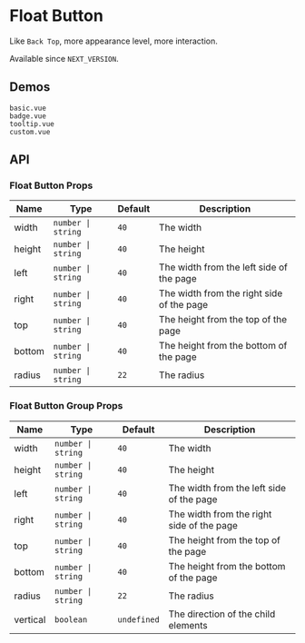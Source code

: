 # Float Button

Like `Back Top`, more appearance level, more interaction.

Available since `NEXT_VERSION`.

## Demos

```demo
basic.vue
badge.vue
tooltip.vue
custom.vue
```

## API

### Float Button Props

| Name | Type | Default | Description |
| --- | --- | --- | --- |
| width | `number \| string` | `40` | The width |
| height | `number \| string` | `40` | The height |
| left | `number \| string` | `40` | The width from the left side of the page |
| right | `number \| string` | `40` | The width from the right side of the page |
| top | `number \| string` | `40` | The height from the top of the page |
| bottom | `number \| string` | `40` | The height from the bottom of the page |
| radius | `number \| string` | `22` | The radius |

### Float Button Group Props

| Name | Type | Default | Description |
| --- | --- | --- | --- |
| width | `number \| string` | `40` | The width |
| height | `number \| string` | `40` | The height |
| left | `number \| string` | `40` | The width from the left side of the page |
| right | `number \| string` | `40` | The width from the right side of the page |
| top | `number \| string` | `40` | The height from the top of the page |
| bottom | `number \| string` | `40` | The height from the bottom of the page |
| radius | `number \| string` | `22` | The radius |
| vertical | `boolean` | `undefined` | The direction of the child elements |
